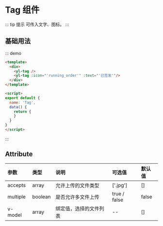 # Tag 组件
::: tip 提示
可传入文字、图标。
:::
## 基础用法
::: demo 
```html
<template>
  <div>
    <yl-tag />
    <yl-tag :icon="'running_order'" :text="'已签发'"/>
  </div>
</template>

<script>
export default {
  name: 'Tag',
  data() {
    return {
    }
  }
}
</script>
```
:::

## Attribute
| 参数      | 类型    | 说明                        | 可选值        | 默认值 |
| :---     | :---    | :---                       | :---         | :---  |
| accepts  | array   | 允许上传的文件类型            | ['.jpg']     | []    |
| multiple | boolean | 是否允许多文件上传            | true / false | false |
| v-model  | array   | 绑定值，选择的文件列表         | --           | []    |
